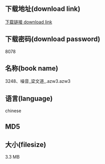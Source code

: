 ## 下载地址(download link)
[下载链接 download link](https://voluble-croquembouche-d321dc.netlify.app/?s=3248%E3%80%81%E5%99%AA%E9%9F%B3_%E6%A2%81%E6%96%87%E9%81%93_.azw3)

## 下载密码(download password)
8078

## 名称(book name)
3248、噪音_梁文道_.azw3.azw3

## 语言(language)
chinese

## MD5


## 大小(filesize)
3.3 MB

